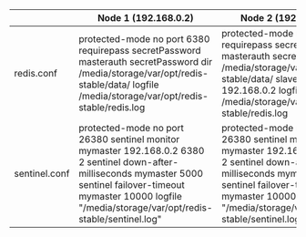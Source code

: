 <table class="tg"><thead><tr><th class="tg-0lax"></th><th class="tg-baqh">Node 1  (192.168.0.2)</th><th class="tg-baqh">Node 2  (192.168.0.3)</th><th class="tg-baqh">Node 3  (192.168.0.4)</th></tr></thead><tbody><tr><td class="tg-0lax">redis.conf</td><td class="tg-0lax">protected-mode no  port 6380  requirepass secretPassword  masterauth secretPassword  dir /media/storage/var/opt/redis-stable/data/  logfile /media/storage/var/opt/redis-stable/redis.log</td><td class="tg-0lax">protected-mode no  port 6381  requirepass secretPassword  masterauth secretPassword  dir /media/storage/var/opt/redis-stable/data/  slaveof 192.168.0.2  logfile /media/storage/var/opt/redis-stable/redis.log</td><td class="tg-0lax">protected-mode no  port 6382  requirepass secretPassword  masterauth secretPassword  dir /media/storage/var/opt/redis-stable/data/  slaveof 192.168.0.2  logfile /media/storage/var/opt/redis-stable/redis.log</td></tr><tr><td class="tg-0lax">sentinel.conf</td><td class="tg-0lax">protected-mode no  port 26380  sentinel monitor mymaster 192.168.0.2 6380 2  sentinel down-after-milliseconds mymaster 5000  sentinel failover-timeout mymaster 10000  logfile "/media/storage/var/opt/redis-stable/sentinel.log"</td><td class="tg-0lax">protected-mode no  port 26380  sentinel monitor mymaster 192.168.0.2 6380 2  sentinel down-after-milliseconds mymaster 5000  sentinel failover-timeout mymaster 10000  logfile "/media/storage/var/opt/redis-stable/sentinel.log"</td><td class="tg-0lax">protected-mode no  port 26380  sentinel monitor mymaster 192.168.0.2 6380 2  sentinel down-after-milliseconds mymaster 5000  sentinel failover-timeout mymaster 10000  logfile "/media/storage/var/opt/redis-stable/sentinel.log"</td></tr></tbody></table>

